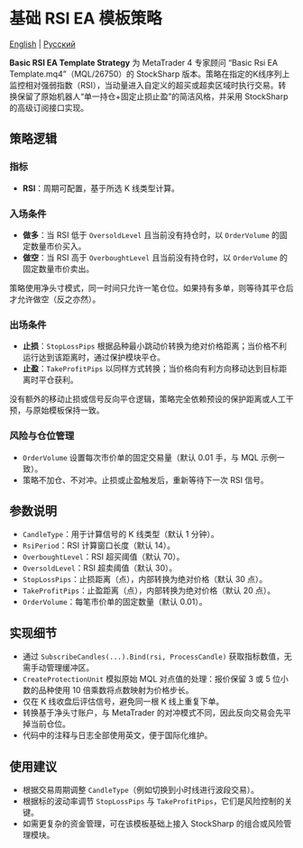 # 基础 RSI EA 模板策略
[English](README.md) | [Русский](README_ru.md)

**Basic RSI EA Template Strategy** 为 MetaTrader 4 专家顾问 “Basic Rsi EA Template.mq4”（MQL/26750）的 StockSharp 版本。策略在指定的K线序列上监控相对强弱指数（RSI），当动量进入自定义的超买或超卖区域时执行交易。转换保留了原始机器人“单一持仓+固定止损止盈”的简洁风格，并采用 StockSharp 的高级订阅接口实现。

## 策略逻辑

### 指标
- **RSI**：周期可配置，基于所选 K 线类型计算。

### 入场条件
- **做多**：当 RSI 低于 `OversoldLevel` 且当前没有持仓时，以 `OrderVolume` 的固定数量市价买入。
- **做空**：当 RSI 高于 `OverboughtLevel` 且当前没有持仓时，以 `OrderVolume` 的固定数量市价卖出。

策略使用净头寸模式，同一时间只允许一笔仓位。如果持有多单，则等待其平仓后才允许做空（反之亦然）。

### 出场条件
- **止损**：`StopLossPips` 根据品种最小跳动价转换为绝对价格距离；当价格不利运行达到该距离时，通过保护模块平仓。
- **止盈**：`TakeProfitPips` 以同样方式转换；当价格向有利方向移动达到目标距离时平仓获利。

没有额外的移动止损或信号反向平仓逻辑，策略完全依赖预设的保护距离或人工干预，与原始模板保持一致。

### 风险与仓位管理
- `OrderVolume` 设置每次市价单的固定交易量（默认 0.01 手，与 MQL 示例一致）。
- 策略不加仓、不对冲。止损或止盈触发后，重新等待下一次 RSI 信号。

## 参数说明
- `CandleType`：用于计算信号的 K 线类型（默认 1 分钟）。
- `RsiPeriod`：RSI 计算窗口长度（默认 14）。
- `OverboughtLevel`：RSI 超买阈值（默认 70）。
- `OversoldLevel`：RSI 超卖阈值（默认 30）。
- `StopLossPips`：止损距离（点），内部转换为绝对价格（默认 30 点）。
- `TakeProfitPips`：止盈距离（点），内部转换为绝对价格（默认 20 点）。
- `OrderVolume`：每笔市价单的固定数量（默认 0.01）。

## 实现细节
- 通过 `SubscribeCandles(...).Bind(rsi, ProcessCandle)` 获取指标数值，无需手动管理缓冲区。
- `CreateProtectionUnit` 模拟原始 MQL 对点值的处理：报价保留 3 或 5 位小数的品种使用 10 倍乘数将点数映射为价格步长。
- 仅在 K 线收盘后评估信号，避免同一根 K 线上重复下单。
- 转换基于净头寸账户，与 MetaTrader 的对冲模式不同，因此反向交易会先平掉当前仓位。
- 代码中的注释与日志全部使用英文，便于国际化维护。

## 使用建议
- 根据交易周期调整 `CandleType`（例如切换到小时线进行波段交易）。
- 根据标的波动率调节 `StopLossPips` 与 `TakeProfitPips`，它们是风险控制的关键。
- 如需更复杂的资金管理，可在该模板基础上接入 StockSharp 的组合或风险管理模块。
